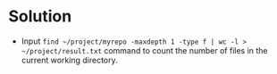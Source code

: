 # Solution

- Input `find ~/project/myrepo -maxdepth 1 -type f | wc -l > ~/project/result.txt` command to count the number of files in the current working directory.
